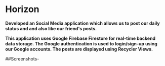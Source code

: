 # Horizon

**Developed an Social Media application which allows us to post our daily status and and also like our friend's posts.**

**This application uses Google Firebase Firestore for real-time backend data storage.
The Google authentication is used to login/sign-up using our Google accounts. 
The posts are displayed using Recycler Views.**

##Screenshots-
